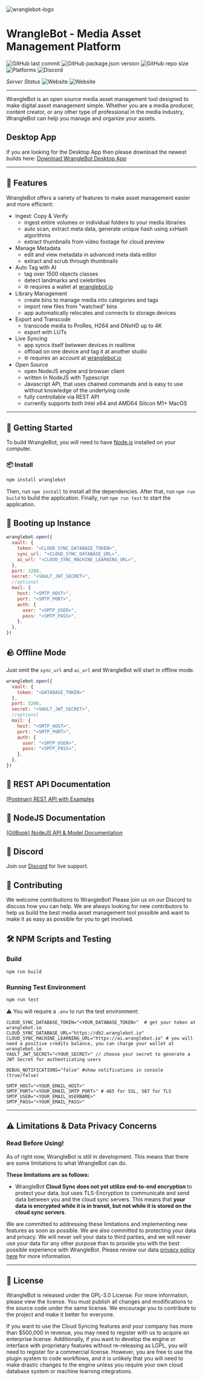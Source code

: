 ![wranglebot-logo](https://wranglebot.io/assets/images/logo.png)

# WrangleBot - Media Asset Management Platform

![GitHub last commit](https://img.shields.io/github/last-commit/AxelRothe/wranglebot)
![GitHub package.json version](https://img.shields.io/github/package-json/v/AxelRothe/wranglebot)
![GitHub repo size](https://img.shields.io/github/repo-size/AxelRothe/wranglebot)
![Platforms](https://img.shields.io/badge/platforms-macos%20(x64%2C%20arm64)-blue)
![Discord](https://img.shields.io/discord/1070819210265104434?logo=discord&logoColor=blue)

_Server Status_ ![Website](https://img.shields.io/website?label=Cloud%20Sync&url=https%3A%2F%2Fdb2.wranglebot.io%2Fversion) ![Website](https://img.shields.io/website?label=AI%20Services&url=https%3A%2F%2Fai.wranglebot.io%2Fversion)

---

WrangleBot is an open source media asset management tool designed to make digital asset management simple. Whether you are a media producer, content creator, or any other type of professional in the media industry, WrangleBot can help you manage and organize your assets.

## Desktop App

If you are looking for the Desktop App then please download the newest builds here: [Download WrangleBot Desktop App](https://wranglebot.io)

---

## 🧰 Features

WrangleBot offers a variety of features to make asset management easier and more efficient:

- Ingest: Copy & Verify
  - ingest entire volumes or individual folders to your media libraries
  - auto scan, extract meta data, generate unique hash using xxHash algorithms
  - extract thumbnails from video footage for cloud preview
- Manage Metadata
  - edit and view metadata in advanced meta data editor
  - extract and scrub through thumbnails
- Auto Tag with AI
  - tag over 1500 objects classes
  - detect landmarks and celebrities
  - 🌐 requires a wallet at [wranglebot.io](https://wranglebot.io/account)
- Library Management
  - create bins to manage media into categories and tags
  - import new files from "watched" bins
  - app automatically relocates and connects to storage devices
- Export and Transcode
  - transcode media to ProRes, H264 and DNxHD up to 4K
  - export with LUTs
- Live Syncing
  - app syncs itself between devices in realtime
  - offload on one device and tag it at another studio
  - 🌐 requires an account at [wranglebot.io](https://wranglebot.io/register)
- Open Source
  - open NodeJS engine and browser client
  - written in NodeJS with Typescript
  - Javascript API, that uses chained commands and is easy to use without knowledge of the underlying code
  - fully controllable via REST API
  - currently supports both Intel x64 and AMD64 Silicon M1+ MacOS

--- 

## 👋 Getting Started

To build WrangleBot, you will need to have [Node.js](https://nodejs.org/en/) installed on your computer.

### 📦 Install

```bash
npm install wranglebot
```

Then, run `npm install` to install all the dependencies. After that, run `npm run build` to build the application. Finally, run `npm run test` to start the application.

## 🚀 Booting up Instance

```js
wranglebot.open({
  vault: {
    token: "<CLOUD_SYNC_DATABASE_TOKEN>",
    sync_url: "<CLOUD_SYNC_DATABASE_URL>",
    ai_url: "<CLOUD_SYNC_MACHINE_LEARNING_URL>",
  },
  port: 3200,
  secret: "<VAULT_JWT_SECRET>",
  //optional
  mail: {
    host: "<SMTP_HOST>",
    port: "<SMTP_PORT>",
    auth: {
      user: "<SMTP_USER>",
      pass: "<SMTP_PASS>",
    },
  },
})
```

## 🪨 Offline Mode

Just omit the `sync_url` and `ai_url` and WrangleBot will start in offline mode.

```js
wranglebot.open({
  vault: {
    token: "<DATABASE_TOKEN>"
  },
  port: 3200,
  secret: "<VAULT_JWT_SECRET>",
  //optional
  mail: {
    host: "<SMTP_HOST>",
    port: "<SMTP_PORT>",
    auth: {
      user: "<SMTP_USER>",
      pass: "<SMTP_PASS>",
    },
  },
})
```

## 📑 REST API Documentation

[(Postman) REST API with Examples](https://documenter.getpostman.com/view/26212996/2s93JtQPKd)

## 📑 NodeJS Documentation

[(GitBook) NodeJS API & Model Documentation](https://van-rothe.gitbook.io/wranglebot-nodejs-documentation/)

## 💬 Discord

Join our [Discord](https://discord.gg/p3Rmhagvkm) for live support.

## 👥 Contributing

We welcome contributions to WrangleBot! Please join us on our Discord to discuss how you can help. We are always looking for new contributors to help us build the best media asset management tool possible and want to make it as easy as possible for you to get involved.

## 🛠 NPM Scripts and Testing

### Build

```bash
npm run build
```

### Running Test Environment

```bash
npm run test
```

⚠️ You will require a `.env` to run the test environment:

```dotenv
CLOUD_SYNC_DATABASE_TOKEN="<YOUR_DATABASE_TOKEN>"  # get your token at wranglebot.io
CLOUD_SYNC_DATABASE_URL="https://db2.wranglebot.io"
CLOUD_SYNC_MACHINE_LEARNING_URL="https://ai.wranglebot.io" # you will need a positive credits balance, you can charge your wallet at wranglebot.io
VAULT_JWT_SECRET="<YOUR_SECRET>" // choose your secret to generate a JWT Secret for authenticating users

DEBUG_NOTIFICATIONS="false" #show notifications in console (true/false)

SMTP_HOST="<YOUR_EMAIL_HOST>"
SMTP_PORT="<YOUR_EMAIL_SMTP_PORT>" # 465 for SSL, 587 for TLS
SMTP_USER="<YOUR_EMAIL_USERNAME>"
SMTP_PASS="<YOUR_EMAIL_PASS>"
```

---

## ⚠️ Limitations & Data Privacy Concerns
### Read Before Using!

As of right now, WrangleBot is still in development. This means that there are some limitations to what WrangleBot can do.

**These limitations are as follows:**

- WrangleBot **Cloud Sync does not yet utilize end-to-end encryption** to protect your data, but uses TLS-Encryption to communicate and send data between you and the cloud sync servers. This means that **your data is encrypted while it is in transit, but not while it is stored on the cloud sync servers**.

We are committed to addressing these limitations and implementing new features as soon as possible. We are also committed to protecting your data and privacy. We will never sell your data to third parties, and we will never use your data for any other purpose than to provide you with the best possible experience with WrangleBot. Please review our data [privacy policy here](https://wranglebot.io/privacy) for more information.

---

## 📜 License

WrangleBot is released under the GPL-3.0 License. For more information, please view the license. You must publish all changes and modifications to the source code under the same license. We encourage you to contribute to the project and make it better for everyone.

If you want to use the Cloud Syncing features and your company has more than $500,000 in revenue, you may need to register with us to acquire an enterprise license. Additionally, if you want to develop the engine or interface with proprietary features without re-releasing as LGPL, you will need to register for a commercial license. However, you are free to use the plugin system to code workflows, and it is unlikely that you will need to make drastic changes to the engine unless you require your own cloud database system or machine learning integrations.
